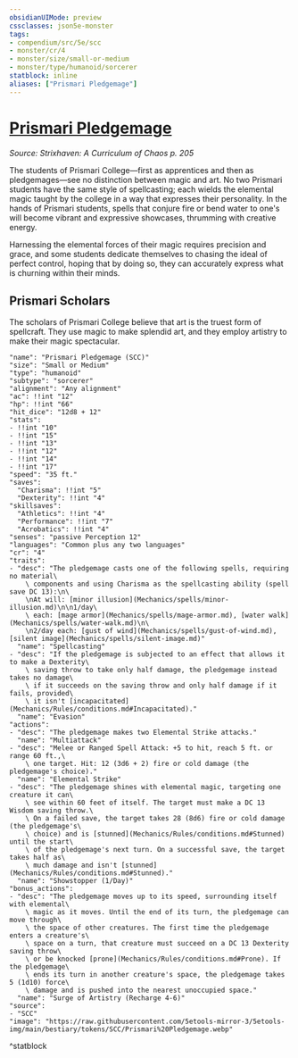 ```yaml
---
obsidianUIMode: preview
cssclasses: json5e-monster
tags:
- compendium/src/5e/scc
- monster/cr/4
- monster/size/small-or-medium
- monster/type/humanoid/sorcerer
statblock: inline
aliases: ["Prismari Pledgemage"]
---
```

# [Prismari Pledgemage](Mechanics\bestiary\humanoid/prismari-pledgemage-scc.md)
*Source: Strixhaven: A Curriculum of Chaos p. 205*  

The students of Prismari College—first as apprentices and then as pledgemages—see no distinction between magic and art. No two Prismari students have the same style of spellcasting; each wields the elemental magic taught by the college in a way that expresses their personality. In the hands of Prismari students, spells that conjure fire or bend water to one's will become vibrant and expressive showcases, thrumming with creative energy.

Harnessing the elemental forces of their magic requires precision and grace, and some students dedicate themselves to chasing the ideal of perfect control, hoping that by doing so, they can accurately express what is churning within their minds.

## Prismari Scholars

The scholars of Prismari College believe that art is the truest form of spellcraft. They use magic to make splendid art, and they employ artistry to make their magic spectacular.

```statblock
"name": "Prismari Pledgemage (SCC)"
"size": "Small or Medium"
"type": "humanoid"
"subtype": "sorcerer"
"alignment": "Any alignment"
"ac": !!int "12"
"hp": !!int "66"
"hit_dice": "12d8 + 12"
"stats":
- !!int "10"
- !!int "15"
- !!int "13"
- !!int "12"
- !!int "14"
- !!int "17"
"speed": "35 ft."
"saves":
  "Charisma": !!int "5"
  "Dexterity": !!int "4"
"skillsaves":
  "Athletics": !!int "4"
  "Performance": !!int "7"
  "Acrobatics": !!int "4"
"senses": "passive Perception 12"
"languages": "Common plus any two languages"
"cr": "4"
"traits":
- "desc": "The pledgemage casts one of the following spells, requiring no material\
    \ components and using Charisma as the spellcasting ability (spell save DC 13):\n\
    \nAt will: [minor illusion](Mechanics/spells/minor-illusion.md)\n\n1/day\
    \ each: [mage armor](Mechanics/spells/mage-armor.md), [water walk](Mechanics/spells/water-walk.md)\n\
    \n2/day each: [gust of wind](Mechanics/spells/gust-of-wind.md), [silent image](Mechanics/spells/silent-image.md)"
  "name": "Spellcasting"
- "desc": "If the pledgemage is subjected to an effect that allows it to make a Dexterity\
    \ saving throw to take only half damage, the pledgemage instead takes no damage\
    \ if it succeeds on the saving throw and only half damage if it fails, provided\
    \ it isn't [incapacitated](Mechanics/Rules/conditions.md#Incapacitated)."
  "name": "Evasion"
"actions":
- "desc": "The pledgemage makes two Elemental Strike attacks."
  "name": "Multiattack"
- "desc": "Melee or Ranged Spell Attack: +5 to hit, reach 5 ft. or range 60 ft.,\
    \ one target. Hit: 12 (3d6 + 2) fire or cold damage (the pledgemage's choice)."
  "name": "Elemental Strike"
- "desc": "The pledgemage shines with elemental magic, targeting one creature it can\
    \ see within 60 feet of itself. The target must make a DC 13 Wisdom saving throw.\
    \ On a failed save, the target takes 28 (8d6) fire or cold damage (the pledgemage's\
    \ choice) and is [stunned](Mechanics/Rules/conditions.md#Stunned) until the start\
    \ of the pledgemage's next turn. On a successful save, the target takes half as\
    \ much damage and isn't [stunned](Mechanics/Rules/conditions.md#Stunned)."
  "name": "Showstopper (1/Day)"
"bonus_actions":
- "desc": "The pledgemage moves up to its speed, surrounding itself with elemental\
    \ magic as it moves. Until the end of its turn, the pledgemage can move through\
    \ the space of other creatures. The first time the pledgemage enters a creature's\
    \ space on a turn, that creature must succeed on a DC 13 Dexterity saving throw\
    \ or be knocked [prone](Mechanics/Rules/conditions.md#Prone). If the pledgemage\
    \ ends its turn in another creature's space, the pledgemage takes 5 (1d10) force\
    \ damage and is pushed into the nearest unoccupied space."
  "name": "Surge of Artistry (Recharge 4-6)"
"source":
- "SCC"
"image": "https://raw.githubusercontent.com/5etools-mirror-3/5etools-img/main/bestiary/tokens/SCC/Prismari%20Pledgemage.webp"
```
^statblock
